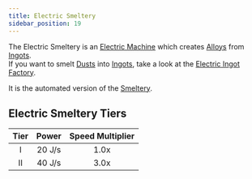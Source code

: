 ```yaml
---
title: Electric Smeltery
sidebar_position: 19
---
```


The Electric Smeltery is an [Electric Machine](Electric-Machines) which creates [Alloys](Ingots#Alloys) from [Ingots](Ingots).  
If you want to smelt [Dusts](Dusts) into [Ingots](Ingots), take a look at the [Electric Ingot Factory](Electric-Ingot-Factory).

It is the automated version of the [Smeltery](Smeltery).

## Electric Smeltery Tiers

| Tier | Power  | Speed Multiplier |
| :--: | :----: | :--------------: |
| I    | 20 J/s | 1.0x             |
| II   | 40 J/s | 3.0x             |
